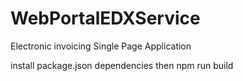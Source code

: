 # WebPortalEDXService
Electronic invoicing Single Page Application

install package.json dependencies then npm run build
